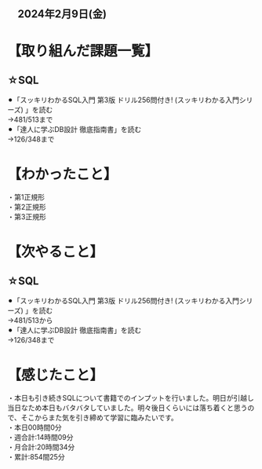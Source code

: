 ## 　2024年2月9日(金)
# 【取り組んだ課題一覧】
## ☆SQL
⚫︎「スッキリわかるSQL入門 第3版 ドリル256問付き! (スッキリわかる入門シリーズ) 」を読む<br>
→481/513まで<br>
⚫︎「達人に学ぶDB設計 徹底指南書」を読む<br>
→126/348まで<br>
# 【わかったこと】
・第1正規形<br>
・第2正規形<br>
・第3正規形<br>
# 【次やること】
## ☆SQL
⚫︎「スッキリわかるSQL入門 第3版 ドリル256問付き! (スッキリわかる入門シリーズ) 」を読む<br>
→481/513から<br>
⚫︎「達人に学ぶDB設計 徹底指南書」を読む<br>
→126/348まで<br>
# 【感じたこと】
・本日も引き続きSQLについて書籍でのインプットを行いました。明日が引越し当日なため本日もバタバタしていました。明々後日くらいには落ち着くと思うので、そこからまた気を引き締めて学習に臨みたいです。<br>
・本日00時間0分<br>
・週合計:14時間09分<br>
・月合計:20時間34分<br>
・累計:854間25分<br>
